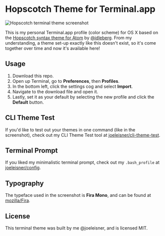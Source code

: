 # Hopscotch Theme for Terminal.app

![Hopscotch terminal theme screenshot](http://joeleisner.com/github/screenshots/hopscotch-terminal/screenshot-retina-v2.png)

This is my personal Terminal.app profile (color scheme) for OS X based on the [Hopscotch syntax theme for Atom](https://github.com/idleberg/atom-hopscotch) by [@idleberg](https://github.com/idleberg). From my understanding, a theme set-up exactly like this doesn't exist, so it's come together over time and now it's available here!

## Usage
1. Download this repo.
2. Open up Terminal, go to **Preferences**, then **Profiles**.
3. In the bottom left, click the settings cog and select **Import**.
4. Navigate to the download file and open it.
5. Lastly, set it as your default by selecting the new profile and click the **Default** button.

## CLI Theme Test
If you'd like to test out your themes in one command (like in the screenshot), check out my CLI Theme Test tool at [joeleisner/cli-theme-test](https://github.com/joeleisner/cli-theme-test).

## Terminal Prompt
If you liked my minimalistic terminal prompt, check out my `.bash_profile` at [joeleisner/config](https://github.com/joeleisner/config).

## Typography
The typeface used in the screenshot is **Fira Mono**, and can be found at [mozilla/Fira](https://github.com/mozilla/Fira).

## License
This terminal theme was built by me @joeleisner, and is licensed MIT.
